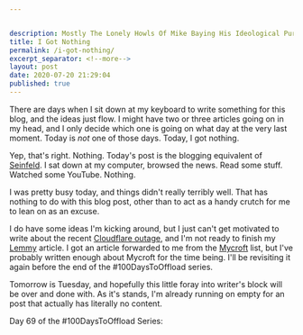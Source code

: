 ```yaml
---


description: Mostly The Lonely Howls Of Mike Baying His Ideological Purity At The Moon
title: I Got Nothing
permalink: /i-got-nothing/
excerpt_separator: <!--more-->
layout: post
date: 2020-07-20 21:29:04
published: true
---
```



There are days when I sit down at my keyboard to write something for this blog, and the ideas just flow. I might have two or three articles going on in my head, and I only decide which one is going on what day at the very last moment. Today is _not_ one of those days. Today, I got nothing.

<!--more-->

Yep, that's right. Nothing. Today's post is the blogging equivalent of [Seinfeld](https://en.wikipedia.org/wiki/Seinfeld). I sat down at my computer, browsed the news. Read some stuff. Watched some YouTube. Nothing.

I was pretty busy today, and things didn't really terribly well. That has nothing to do with this blog post, other than to act as a handy crutch for me to lean on as an excuse.

I do have some ideas I'm kicking around, but I just can't get motivated to write about the recent [Cloudflare outage](https://easydns.com/blog/2020/07/20/turns-out-half-the-internet-has-a-single-point-of-failure-called-cloudflare/), and I'm not ready to finish my [Lemmy](https://dev.lemmy.ml) article. I got an article forwarded to me from the [Mycroft](https://mycroft.ai) list, but I've probably written enough about Mycroft for the time being. I'll be revisiting it again before the end of the #100DaysToOffload series.

Tomorrow is Tuesday, and hopefully this little foray into writer's block will be over and done with. As it's stands, I'm already running on empty for an post that actually has literally no content. 
 

Day 69 of the #100DaysToOffload Series:
